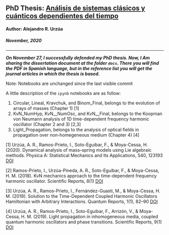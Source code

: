 ## PhD Thesis: **<u>Análisis de sistemas clásicos y cuánticos dependientes del tiempo**</u>

#### Author: Alejandro R. Urzúa

##### November, 2020

________________

___On November 27, I successfully defended my PhD thesis. Now, I Am sharing the dissertation document at the folder `docs`. There you will find the PDF in Spanish language, but in the reference list you will get the journal articles in which the thesis is based.___

Note: Notebooks are unchanged since the last visible commit

A little description of the `ipynb` notebooks are as follow:

1. Circular, Lineal, Kravchuk, and Binom_Final, belongs to the evolution of arrays of masses (Chapter 1) [1]
2. KvN_NumHyp, KvN__NumOsc, and KvN__Final, belongs to the Koopman von Neumann analysis of 1D time-dependent frequency harmonic oscillator (Chapter 2 and 3) [2,3]
3. Light_Propagation, belongs to the analysis of optical fields in propagation over non-homegeneous medium (Chapter 4) [4]

[1] Urzúa, A. R., Ramos-Prieto, I., Soto-Eguibar, F., & Moya-Cessa, H. 
(2020). Dynamical analysis of mass–spring models using Lie algebraic 
methods. Physica A: Statistical Mechanics and Its Applications, 540, 
123193 [DOI](https://doi.org/10.1016/j.physa.2019.123193)

[2] Ramos-Prieto, I., Urzúa-Pineda, A. R., Soto-Eguibar, 
F., & Moya-Cessa, H. M. (2018). KvN mechanics approach to the 
time-dependent frequency harmonic oscillator. Scientific Reports, 8(1) [DOI](https://doi.org/10.1038/s41598-018-26759-w)

[3] Urzúa, A. R., Ramos-Prieto, I., Fernández-Guasti, M., & Moya-Cessa, 
H. M. (2019). Solution to the Time-Dependent Coupled Harmonic 
Oscillators Hamiltonian with Arbitrary Interactions. Quantum Reports, 
1(1), 82–90 [DOI](https://doi.org/10.3390/quantum1010009)

[4] Urzúa, A. R., Ramos-Prieto, I., Soto-Eguibar, F., Arrizón, V., & 
Moya-Cessa, H. M. (2019). Light propagation in inhomogeneous media, 
coupled quantum harmonic oscillators and phase transitions. Scientific 
Reports, 9(1) [DOI](https://doi.org/10.1038/s41598-019-53024-5)
